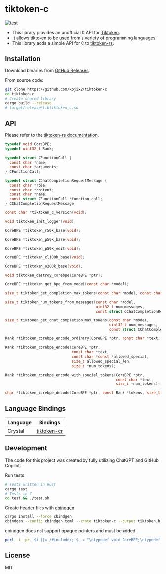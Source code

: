 # tiktoken-c

[![test](https://github.com/kojix2/tiktoken-c/actions/workflows/test.yml/badge.svg)](https://github.com/kojix2/tiktoken-c/actions/workflows/test.yml)

- This library provides an unofficial C API for [Tiktoken](https://github.com/openai/tiktoken).
- It allows tiktoken to be used from a variety of programming languages.
- This library adds a simple API for C to [tiktoken-rs](https://github.com/zurawiki/tiktoken-rs).

## Installation

Download binaries from [GitHub Releases](https://github.com/kojix2/tiktoken-c/releases).

From source code:

```sh
git clone https://github.com/kojix2/tiktoken-c
cd tiktoken-c
# Create shared library
cargo build --release
# target/release/libtiktoken_c.so
```

## API

Please refer to the [tiktoken-rs documentation](https://docs.rs/tiktoken-rs/).

```c
typedef void CoreBPE;
typedef uint32_t Rank;

typedef struct CFunctionCall {
  const char *name;
  const char *arguments;
} CFunctionCall;

typedef struct CChatCompletionRequestMessage {
  const char *role;
  const char *content;
  const char *name;
  const struct CFunctionCall *function_call;
} CChatCompletionRequestMessage;

const char *tiktoken_c_version(void);

void tiktoken_init_logger(void);

CoreBPE *tiktoken_r50k_base(void);

CoreBPE *tiktoken_p50k_base(void);

CoreBPE *tiktoken_p50k_edit(void);

CoreBPE *tiktoken_cl100k_base(void);

CoreBPE *tiktoken_o200k_base(void);

void tiktoken_destroy_corebpe(CoreBPE *ptr);

CoreBPE *tiktoken_get_bpe_from_model(const char *model);

size_t tiktoken_get_completion_max_tokens(const char *model, const char *prompt);

size_t tiktoken_num_tokens_from_messages(const char *model,
                                         uint32_t num_messages,
                                         const struct CChatCompletionRequestMessage *messages);

size_t tiktoken_get_chat_completion_max_tokens(const char *model,
                                               uint32_t num_messages,
                                               const struct CChatCompletionRequestMessage *messages);

Rank *tiktoken_corebpe_encode_ordinary(CoreBPE *ptr, const char *text, size_t *num_tokens);

Rank *tiktoken_corebpe_encode(CoreBPE *ptr,
                              const char *text,
                              const char *const *allowed_special,
                              size_t allowed_special_len,
                              size_t *num_tokens);

Rank *tiktoken_corebpe_encode_with_special_tokens(CoreBPE *ptr,
                                                  const char *text,
                                                  size_t *num_tokens);

char *tiktoken_corebpe_decode(CoreBPE *ptr, const Rank *tokens, size_t num_tokens);
```

## Language Bindings

| Language | Bindings                                             |
| -------- | ---------------------------------------------------- |
| Crystal  | [tiktoken-cr](https://github.com/kojix2/tiktoken-cr) |

## Development

The code for this project was created by fully utilizing ChatGPT and GitHub Copilot.

Run tests

```sh
# Tests written in Rust
cargo test
# Tests in C
cd test && ./test.sh
```

Create header files with [cbindgen](https://github.com/mozilla/cbindgen)

```sh
cargo install --force cbindgen
cbindgen --config cbindgen.toml --crate tiktoken-c --output tiktoken.h
```

cbindgen does not support opaque pointers and must be added.

```sh
perl -i -pe '$i ||= /#include/; $_ = "\ntypedef void CoreBPE;\ntypedef uint32_t Rank;\n" if $i && /^$/ && !$f++; $i = 0 if /^$/ && $f' tiktoken.h
```

## License

MIT

